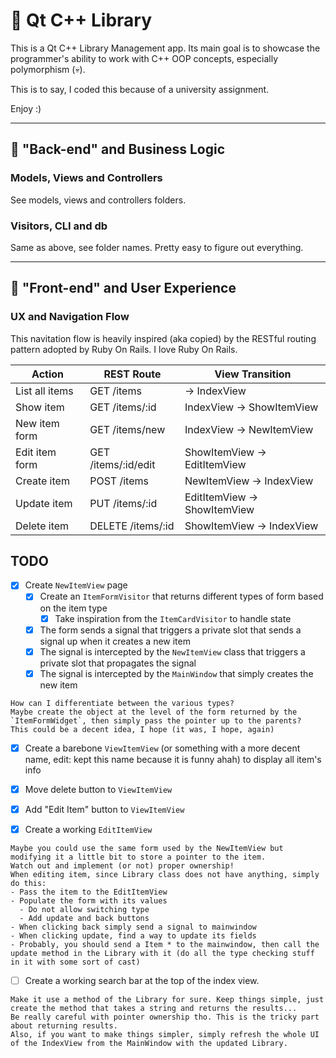 # 💪 Qt C++ Library

This is a Qt C++ Library Management app. 
Its main goal is to showcase the programmer's ability to work with C++ OOP concepts, especially polymorphism (💀).

This is to say, I coded this because of a university assignment.

Enjoy :)

---

## 💼 "Back-end" and Business Logic

### Models, Views and Controllers

See models, views and controllers folders.

### Visitors, CLI and db

Same as above, see folder names. Pretty easy to figure out everything.

---

## 🎨 "Front-end" and User Experience

### UX and Navigation Flow

This navitation flow is heavily inspired (aka copied) by the RESTful routing pattern adopted by Ruby On Rails.
I love Ruby On Rails.

| Action         | REST Route          | View Transition             |
| -------------- | ------------------- | --------------------------- |
| List all items | GET /items          | → IndexView                 |
| Show item      | GET /items/:id      | IndexView → ShowItemView    |
| New item form  | GET /items/new      | IndexView → NewItemView     |
| Edit item form | GET /items/:id/edit | ShowItemView → EditItemView |
| Create item    | POST /items         | NewItemView → IndexView     |
| Update item    | PUT /items/:id      | EditItemView → ShowItemView |
| Delete item    | DELETE /items/:id   | ShowItemView → IndexView    |

## TODO

- [x] Create `NewItemView` page  
  - [x] Create an `ItemFormVisitor` that returns different types of form based on the item type  
    - [x] Take inspiration from the `ItemCardVisitor` to handle state  
  - [x] The form sends a signal that triggers a private slot that sends a signal up when it creates a new item  
  - [x] The signal is intercepted by the `NewItemView` class that triggers a private slot that propagates the signal  
  - [x] The signal is intercepted by the `MainWindow` that simply creates the new item
```
How can I differentiate between the various types?  
Maybe create the object at the level of the form returned by the `ItemFormWidget`, then simply pass the pointer up to the parents?  
This could be a decent idea, I hope (it was, I hope, again)
```
- [x] Create a barebone `ViewItemView` (or something with a more decent name, edit: kept this name because it is funny ahah) to display all item's info
- [x] Move delete button to `ViewItemView`
- [x] Add "Edit Item" button to `ViewItemView`

- [x] Create a working `EditItemView`
```
Maybe you could use the same form used by the NewItemView but modifying it a little bit to store a pointer to the item.
Watch out and implement (or not) proper ownership!
When editing item, since Library class does not have anything, simply do this:
- Pass the item to the EditItemView
- Populate the form with its values
  - Do not allow switching type
  - Add update and back buttons
- When clicking back simply send a signal to mainwindow
- When clicking update, find a way to update its fields
- Probably, you should send a Item * to the mainwindow, then call the update method in the Library with it (do all the type checking stuff in it with some sort of cast)
```
- [ ] Create a working search bar at the top of the index view.
```
Make it use a method of the Library for sure. Keep things simple, just create the method that takes a string and returns the results...
Be really careful with pointer ownership tho. This is the tricky part about returning results.
Also, if you want to make things simpler, simply refresh the whole UI of the IndexView from the MainWindow with the updated Library.
```
